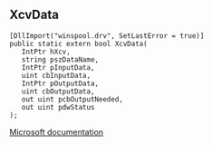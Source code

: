 ## XcvData

```
[DllImport("winspool.drv", SetLastError = true)]
public static extern bool XcvData(
   IntPtr hXcv,
   string pszDataName,
   IntPtr pInputData,
   uint cbInputData,
   IntPtr pOutputData,
   uint cbOutputData,
   out uint pcbOutputNeeded,
   out uint pdwStatus
);
```

[Microsoft documentation](TODO)
